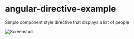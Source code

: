 # angular-directive-example
Simple component style directive that displays a list of people

![Screenshot](http://i.imgur.com/38yTAtZ.png "Screenshot")

